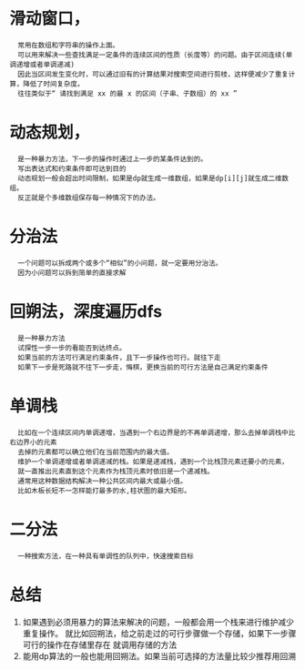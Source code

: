 # 滑动窗口，
  ```
    常用在数组和字符串的操作上面。
    可以用来解决一些查找满足一定条件的连续区间的性质（长度等）的问题。由于区间连续(单调递增或者单调递减)
    因此当区间发生变化时，可以通过旧有的计算结果对搜索空间进行剪枝，这样便减少了重复计算，降低了时间复杂度。
    往往类似于“ 请找到满足 xx 的最 x 的区间（子串、子数组）的 xx ”
  ```
# 动态规划，
  ```
    是一种暴力方法，下一步的操作时通过上一步的某条件达到的。
    写出表达式和约束条件即可达到目的
    动态规划一般会超出时间限制，如果是dp就生成一维数组，如果是dp[i][j]就生成二维数组。
    反正就是个多维数组保存每一种情况下的办法。
  ```
# 分治法
  ```
    一个问题可以拆成两个或多个“相似”的小问题，就一定要用分治法。
    因为小问题可以拆到简单的直接求解
  ```
# 回朔法，深度遍历dfs
  ```
    是一种暴力方法
    试探性一步一步的看能否到达终点。
    如果当前的方法可行满足约束条件，且下一步操作也可行。就往下走
    如果下一步是死路就不往下一步走，悔棋，更换当前的可行方法是自己满足约束条件
  ```
# 单调栈
  ```
    比如在一个连续区间内单调递增，当遇到一个右边界是的不再单调递增，那么去掉单调栈中比右边界小的元素
    去掉的元素都可以确立他们在当前范围内的最大值。
    维护一个单调递增或者单调递减的栈。如果是递减栈，遇到一个比栈顶元素还要小的元素，
    就一直推出元素直到这个元素作为栈顶元素时依旧是一个递减栈。
    通常用这种数据结构解决一种公共区间内最大或最小值。
    比如木板长短不一怎样能打最多的水,柱状图的最大矩形。
  ```
# 二分法
  ```
    一种搜索方法，在一种具有单调性的队列中，快速搜索目标
  ```

# 总结
1. 如果遇到必须用暴力的算法来解决的问题，一般都会用一个栈来进行维护减少重复操作。
   就比如回朔法，给之前走过的可行步骤做一个存储，如果下一步骤可行的操作在存储里存在
   就调用存储的方法
2. 能用dp算法的一般也能用回朔法。如果当前可选择的方法量比较少推荐用回溯
